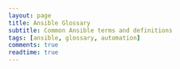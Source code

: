 ```yaml
---
layout: page
title: Ansible Glossary
subtitle: Common Ansible terms and definitions
tags: [ansible, glossary, automation]
comments: true
readtime: true
---
```

